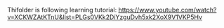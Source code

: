 Thifolder is following learning tutorial:
https://www.youtube.com/watch?v=XCKWZAtKTnU&list=PLGs0VKk2DiYzguDvh5xk2XoX9V1VKP5Hv